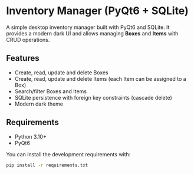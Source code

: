 # Inventory Manager (PyQt6 + SQLite)

A simple desktop inventory manager built with PyQt6 and SQLite. It provides a modern dark UI and allows managing **Boxes** and **Items** with CRUD operations.

## Features

- Create, read, update and delete Boxes
- Create, read, update and delete Items (each Item can be assigned to a Box)
- Search/filter Boxes and Items
- SQLite persistence with foreign key constraints (cascade delete)
- Modern dark theme

## Requirements

- Python 3.10+
- PyQt6

You can install the development requirements with:

```bash
pip install -r requirements.txt
```
